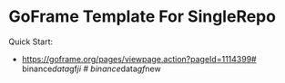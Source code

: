 # GoFrame Template For SingleRepo

Quick Start: 
- https://goframe.org/pages/viewpage.action?pageId=1114399#   b i n a n c e _ d a t a _ g f _ j i  
 #   b i n a n c e _ d a t a _ g f _ n e w  
 